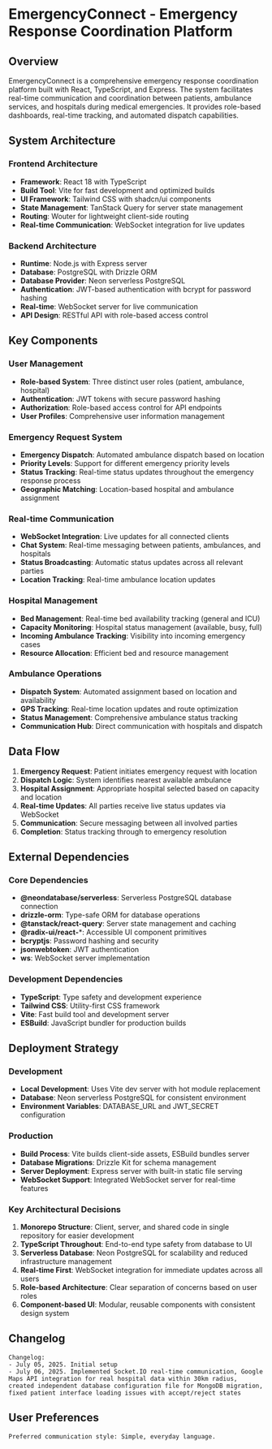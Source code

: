 # EmergencyConnect - Emergency Response Coordination Platform

## Overview

EmergencyConnect is a comprehensive emergency response coordination platform built with React, TypeScript, and Express. The system facilitates real-time communication and coordination between patients, ambulance services, and hospitals during medical emergencies. It provides role-based dashboards, real-time tracking, and automated dispatch capabilities.

## System Architecture

### Frontend Architecture
- **Framework**: React 18 with TypeScript
- **Build Tool**: Vite for fast development and optimized builds
- **UI Framework**: Tailwind CSS with shadcn/ui components
- **State Management**: TanStack Query for server state management
- **Routing**: Wouter for lightweight client-side routing
- **Real-time Communication**: WebSocket integration for live updates

### Backend Architecture
- **Runtime**: Node.js with Express server
- **Database**: PostgreSQL with Drizzle ORM
- **Database Provider**: Neon serverless PostgreSQL
- **Authentication**: JWT-based authentication with bcrypt for password hashing
- **Real-time**: WebSocket server for live communication
- **API Design**: RESTful API with role-based access control

## Key Components

### User Management
- **Role-based System**: Three distinct user roles (patient, ambulance, hospital)
- **Authentication**: JWT tokens with secure password hashing
- **Authorization**: Role-based access control for API endpoints
- **User Profiles**: Comprehensive user information management

### Emergency Request System
- **Emergency Dispatch**: Automated ambulance dispatch based on location
- **Priority Levels**: Support for different emergency priority levels
- **Status Tracking**: Real-time status updates throughout the emergency response process
- **Geographic Matching**: Location-based hospital and ambulance assignment

### Real-time Communication
- **WebSocket Integration**: Live updates for all connected clients
- **Chat System**: Real-time messaging between patients, ambulances, and hospitals
- **Status Broadcasting**: Automatic status updates across all relevant parties
- **Location Tracking**: Real-time ambulance location updates

### Hospital Management
- **Bed Management**: Real-time bed availability tracking (general and ICU)
- **Capacity Monitoring**: Hospital status management (available, busy, full)
- **Incoming Ambulance Tracking**: Visibility into incoming emergency cases
- **Resource Allocation**: Efficient bed and resource management

### Ambulance Operations
- **Dispatch System**: Automated assignment based on location and availability
- **GPS Tracking**: Real-time location updates and route optimization
- **Status Management**: Comprehensive ambulance status tracking
- **Communication Hub**: Direct communication with hospitals and dispatch

## Data Flow

1. **Emergency Request**: Patient initiates emergency request with location
2. **Dispatch Logic**: System identifies nearest available ambulance
3. **Hospital Assignment**: Appropriate hospital selected based on capacity and location
4. **Real-time Updates**: All parties receive live status updates via WebSocket
5. **Communication**: Secure messaging between all involved parties
6. **Completion**: Status tracking through to emergency resolution

## External Dependencies

### Core Dependencies
- **@neondatabase/serverless**: Serverless PostgreSQL database connection
- **drizzle-orm**: Type-safe ORM for database operations
- **@tanstack/react-query**: Server state management and caching
- **@radix-ui/react-***: Accessible UI component primitives
- **bcryptjs**: Password hashing and security
- **jsonwebtoken**: JWT authentication
- **ws**: WebSocket server implementation

### Development Dependencies
- **TypeScript**: Type safety and development experience
- **Tailwind CSS**: Utility-first CSS framework
- **Vite**: Fast build tool and development server
- **ESBuild**: JavaScript bundler for production builds

## Deployment Strategy

### Development
- **Local Development**: Uses Vite dev server with hot module replacement
- **Database**: Neon serverless PostgreSQL for consistent environment
- **Environment Variables**: DATABASE_URL and JWT_SECRET configuration

### Production
- **Build Process**: Vite builds client-side assets, ESBuild bundles server
- **Database Migrations**: Drizzle Kit for schema management
- **Server Deployment**: Express server with built-in static file serving
- **WebSocket Support**: Integrated WebSocket server for real-time features

### Key Architectural Decisions

1. **Monorepo Structure**: Client, server, and shared code in single repository for easier development
2. **TypeScript Throughout**: End-to-end type safety from database to UI
3. **Serverless Database**: Neon PostgreSQL for scalability and reduced infrastructure management
4. **Real-time First**: WebSocket integration for immediate updates across all users
5. **Role-based Architecture**: Clear separation of concerns based on user roles
6. **Component-based UI**: Modular, reusable components with consistent design system

## Changelog

```
Changelog:
- July 05, 2025. Initial setup
- July 06, 2025. Implemented Socket.IO real-time communication, Google Maps API integration for real hospital data within 30km radius, created independent database configuration file for MongoDB migration, fixed patient interface loading issues with accept/reject states
```

## User Preferences

```
Preferred communication style: Simple, everyday language.
```